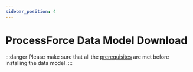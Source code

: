 ```yaml
---
sidebar_position: 4
---
```


# ProcessForce Data Model Download

:::danger
    Please make sure that all the [prerequisites](./prerequisites-installation.md) are met before installing the data model.
:::

<!-- TODO: Add table with download links -->